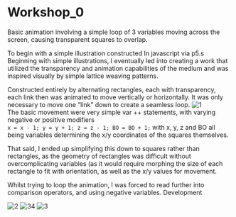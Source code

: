 # Workshop_0
Basic animation involving a simple loop of 3 variables moving across the screen, causing transparent squares to overlap. 

To begin with a simple illustration constructed In javascript via p5.s
Beginning with simple illustrations, I eventually led into creating a work that utilized the transparency and animation capabilities of the medium and was inspired visually by simple lattice weaving patterns.

  Constructed entirely by alternating rectangles, each with transparency, each link then was animated to move vertically or horizontally. It was only necessary to move one “link” down to create a seamless loop.
![1](https://github.com/user-attachments/assets/7fa06443-42e8-4f3f-9879-821b4c651f0b)  
The basic movement were very simple var ++ statements, with varying negative or positive modifiers  
`x = x - 1;
y = y + 1;
z = z - 1;
BO = BO + 1;`
with x, y, z and BO all being variables determining the x/y coordinates of the squares themselves.

That said, I ended up simplifying this down to squares rather than rectangles, as the geometry of rectangles was difficult without overcomplicating variables (as it would require morphing the size of each rectangle to fit with orientation, as well as the x/y values for movement.

Whilst trying to loop the animation, I was forced to read further into comparison operators, and using negative variables.
Development

![2](https://github.com/user-attachments/assets/aba23fdd-0b71-44fc-a7d3-cdce3ba984a0)
![3](https://github.com/user-attachments/assets/41dbbbf5-b532-448b-b5bb-ca0b459d6f00)4
![3](https://github.com/user-attachments/assets/24010431-c006-4dc8-89b3-bffec8f2458c)

